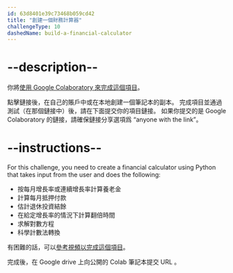 ```yaml
---
id: 63d8401e39c73468b059cd42
title: "創建一個財務計算器"
challengeType: 10
dashedName: build-a-financial-calculator
---
```


# --description--

你將<a href="https://colab.research.google.com/drive/1zUAVAkwyjat4Z-8nfrajM1ut9UcO18We?usp=sharing" target="_blank" rel="noopener noreferrer nofollow">使用 Google Colaboratory 來完成這個項目</a>。

點擊鏈接後，在自己的賬戶中或在本地創建一個筆記本的副本。 完成項目並通過測試（在那個鏈接中）後，請在下面提交你的項目鏈接。 如果你提交的是 Google Colaboratory 的鏈接，請確保鏈接分享選項爲 “anyone with the link”。

# --instructions--

For this challenge, you need to create a financial calculator using Python that takes input from the user and does the following:

- 按每月增長率或連續增長率計算養老金
- 計算每月抵押付款
- 估計退休投資結餘
- 在給定增長率的情況下計算翻倍時間
- 求解對數方程
- 科學計數法轉換

有困難的話，可以<a href="https://www.youtube.com/embed/c2AhGd6srJ0" target="_blank" rel="noopener noreferrer nofollow">參考視頻以完成這個項目</a>。

完成後，在 Google drive 上向公開的 Colab 筆記本提交 URL 。

